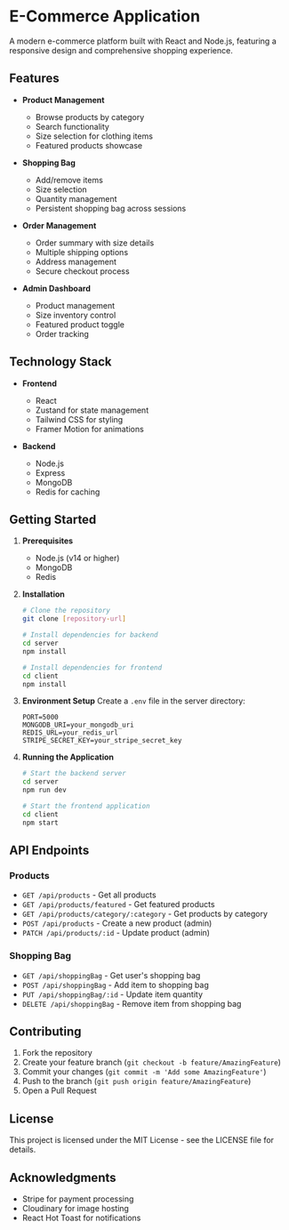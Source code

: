 # E-Commerce Application

A modern e-commerce platform built with React and Node.js, featuring a responsive design and comprehensive shopping experience.

## Features

- **Product Management**
  - Browse products by category
  - Search functionality
  - Size selection for clothing items
  - Featured products showcase

- **Shopping Bag**
  - Add/remove items
  - Size selection
  - Quantity management
  - Persistent shopping bag across sessions

- **Order Management**
  - Order summary with size details
  - Multiple shipping options
  - Address management
  - Secure checkout process

- **Admin Dashboard**
  - Product management
  - Size inventory control
  - Featured product toggle
  - Order tracking

## Technology Stack

- **Frontend**
  - React
  - Zustand for state management
  - Tailwind CSS for styling
  - Framer Motion for animations

- **Backend**
  - Node.js
  - Express
  - MongoDB
  - Redis for caching

## Getting Started

1. **Prerequisites**
   - Node.js (v14 or higher)
   - MongoDB
   - Redis

2. **Installation**
   ```bash
   # Clone the repository
   git clone [repository-url]

   # Install dependencies for backend
   cd server
   npm install

   # Install dependencies for frontend
   cd client
   npm install
   ```

3. **Environment Setup**
   Create a `.env` file in the server directory:
   ```
   PORT=5000
   MONGODB_URI=your_mongodb_uri
   REDIS_URL=your_redis_url
   STRIPE_SECRET_KEY=your_stripe_secret_key
   ```

4. **Running the Application**
   ```bash
   # Start the backend server
   cd server
   npm run dev

   # Start the frontend application
   cd client
   npm start
   ```

## API Endpoints

### Products
- `GET /api/products` - Get all products
- `GET /api/products/featured` - Get featured products
- `GET /api/products/category/:category` - Get products by category
- `POST /api/products` - Create a new product (admin)
- `PATCH /api/products/:id` - Update product (admin)

### Shopping Bag
- `GET /api/shoppingBag` - Get user's shopping bag
- `POST /api/shoppingBag` - Add item to shopping bag
- `PUT /api/shoppingBag/:id` - Update item quantity
- `DELETE /api/shoppingBag` - Remove item from shopping bag

## Contributing

1. Fork the repository
2. Create your feature branch (`git checkout -b feature/AmazingFeature`)
3. Commit your changes (`git commit -m 'Add some AmazingFeature'`)
4. Push to the branch (`git push origin feature/AmazingFeature`)
5. Open a Pull Request

## License

This project is licensed under the MIT License - see the LICENSE file for details.

## Acknowledgments

- Stripe for payment processing
- Cloudinary for image hosting
- React Hot Toast for notifications 
